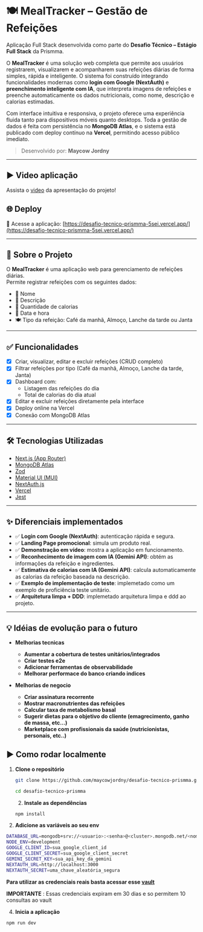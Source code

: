 # 🍽️ MealTracker – Gestão de Refeições

Aplicação Full Stack desenvolvida como parte do **Desafio Técnico – Estágio Full Stack** da Prismma.

O **MealTracker** é uma solução web completa que permite aos usuários registrarem, visualizarem e acompanharem suas refeições diárias de forma simples, rápida e inteligente. O sistema foi construído integrando funcionalidades modernas como **login com Google (NextAuth)** e **preenchimento inteligente com IA**, que interpreta imagens de refeições e preenche automaticamente os dados nutricionais, como nome, descrição e calorias estimadas.

Com interface intuitiva e responsiva, o projeto oferece uma experiência fluida tanto para dispositivos móveis quanto desktops. Toda a gestão de dados é feita com persistência no **MongoDB Atlas**, e o sistema está publicado com deploy contínuo na **Vercel**, permitindo acesso público imediato.

> Desenvolvido por: **Maycow Jordny**

---

## ▶️ Video aplicação

Assista o [video]() da apresentação do projeto!

## 🌐 Deploy

🔗 Acesse a aplicação: [https://desafio-tecnico-prismma-5sei.vercel.app/](https://desafio-tecnico-prismma-5sei.vercel.app/)

---

## 🧠 Sobre o Projeto

O **MealTracker** é uma aplicação web para gerenciamento de refeições diárias.  
Permite registrar refeições com os seguintes dados:

- 📝 Nome
- 🧾 Descrição
- 🔢 Quantidade de calorias
- 📅 Data e hora
- 🍽️ Tipo da refeição: Café da manhã, Almoço, Lanche da tarde ou Janta

---

## ✅ Funcionalidades

- [x] Criar, visualizar, editar e excluir refeições (CRUD completo)
- [x] Filtrar refeições por tipo (Café da manhã, Almoço, Lanche da tarde, Janta)
- [x] Dashboard com:
  - Listagem das refeições do dia
  - Total de calorias do dia atual
- [x] Editar e excluir refeições diretamente pela interface
- [x] Deploy online na Vercel
- [x] Conexão com MongoDB Atlas

---

## 🛠️ Tecnologias Utilizadas

- [Next.js (App Router)](https://nextjs.org/docs/app)
- [MongoDB Atlas](https://www.mongodb.com/atlas)
- [Zod](https://zod.dev/)
- [Material UI (MUI)](https://mui.com/)
- [NextAuth.js](https://next-auth.js.org/)
- [Vercel](https://vercel.com/)
- [Jest](https://jestjs.io/)

---

## ✨ Diferenciais implementados

- ✅ **Login com Google (NextAuth)**: autenticação rápida e segura.
- ✅ **Landing Page promocional**: simula um produto real.
- ✅ **Demonstração em vídeo**: mostra a aplicação em funcionamento.
- ✅ **Reconhecimento de imagem com IA (Gemini API)**: obtém as informações da refeição e ingredientes.
- ✅ **Estimativa de calorias com IA (Gemini API)**: calcula automaticamente as calorias da refeição baseada na descrição.
- ✅ **Exemplo de implementação de teste**: implemetado como um exemplo de proficiência teste unitário.
- ✅ **Arquitetura limpa + DDD**: implemetado arquitetura limpa e ddd ao projeto.

---

## 💡 Idéias de evolução para o futuro

- **Melhorias tecnicas**

  - **Aumentar a cobertura de testes unitários/integrados**
  - **Criar testes e2e**
  - **Adicionar ferramentas de observabilidade**
  - **Melhorar performace do banco criando indices**

- **Melhorias de negocio**
  - **Criar assinatura recorrente**
  - **Mostrar macronutrientes das refeições**
  - **Calcular taxa de metabolismo basal**
  - **Sugerir dietas para o objetivo do cliente (emagrecimento, ganho de massa, etc...)**
  - **Marketplace com profissionais da saúde (nutricionistas, personais, etc..)**

## ▶️ Como rodar localmente

1. **Clone o repositório**

   ```bash
   git clone https://github.com/maycowjordny/desafio-tecnico-prismma.git

   cd desafio-tecnico-prismma

   ```

   2. **Instale as dependências**

   ```bash
   npm install

   ```

2. **Adicione as variáveis ao seu env**

```bash
DATABASE_URL=mongodb+srv://<usuario>:<senha>@<cluster>.mongodb.net/<nome-do-banco>?retryWrites=true&w=majority
NODE_ENV=development
GOOGLE_CLIENT_ID=sua_google_client_id
GOOGLE_CLIENT_SECRET=sua_google_client_secret
GEMINI_SECRET_KEY=sua_api_key_da_gemini
NEXTAUTH_URL=http://localhost:3000
NEXTAUTH_SECRET=uma_chave_aleatória_segura

```

**Para utilizar as credenciais reais basta acessar esse [vault](https://envshare.dev/unseal#ezyv7oatoDoNmrftTXce9j2akVKF12FVUAjK4hiLtdDR)**

**IMPORTANTE** : Essas credenciais expiram em 30 dias e so permitem 10 consultas ao vault

4.  **Inicia a aplicação**

```bash
npm run dev
```

